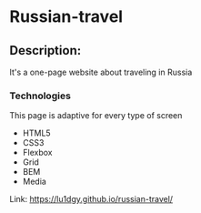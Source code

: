 <h1>Russian-travel</h1>

<h2>Description:</h2>
<p>It's a one-page website about traveling in Russia</p>

<h3>Technologies</h3>

<p>This page is adaptive for every type of screen</p>
<ul>
<li>HTML5</li>
<li>CSS3</li>
<li>Flexbox</li>
<li>Grid</li>
<li>BEM</li>
<li>Media</li>
</ul>

Link: https://lu1dgy.github.io/russian-travel/

